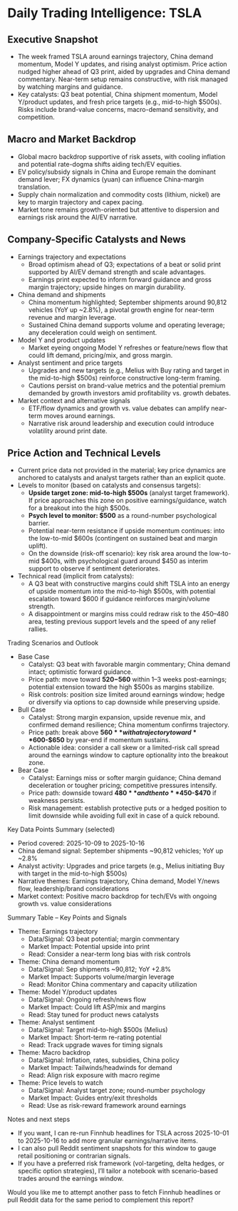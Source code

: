 # Daily Trading Intelligence: TSLA

## Executive Snapshot
- The week framed TSLA around earnings trajectory, China demand momentum, Model Y updates, and rising analyst optimism. Price action nudged higher ahead of Q3 print, aided by upgrades and China demand commentary. Near-term setup remains constructive, with risk managed by watching margins and guidance.
- Key catalysts: Q3 beat potential, China shipment momentum, Model Y/product updates, and fresh price targets (e.g., mid-to-high $500s). Risks include brand-value concerns, macro-demand sensitivity, and competition.

## Macro and Market Backdrop
- Global macro backdrop supportive of risk assets, with cooling inflation and potential rate-dogma shifts aiding tech/EV equities.
- EV policy/subsidy signals in China and Europe remain the dominant demand lever; FX dynamics (yuan) can influence China-margin translation.
- Supply chain normalization and commodity costs (lithium, nickel) are key to margin trajectory and capex pacing.
- Market tone remains growth-oriented but attentive to dispersion and earnings risk around the AI/EV narrative.

## Company-Specific Catalysts and News
- Earnings trajectory and expectations
  - Broad optimism ahead of Q3; expectations of a beat or solid print supported by AI/EV demand strength and scale advantages.
  - Earnings print expected to inform forward guidance and gross margin trajectory; upside hinges on margin durability.
- China demand and shipments
  - China momentum highlighted; September shipments around 90,812 vehicles (YoY up ~2.8%), a pivotal growth engine for near-term revenue and margin leverage.
  - Sustained China demand supports volume and operating leverage; any deceleration could weigh on sentiment.
- Model Y and product updates
  - Market eyeing ongoing Model Y refreshes or feature/news flow that could lift demand, pricing/mix, and gross margin.
- Analyst sentiment and price targets
  - Upgrades and new targets (e.g., Melius with Buy rating and target in the mid-to-high $500s) reinforce constructive long-term framing.
  - Cautions persist on brand-value metrics and the potential premium demanded by growth investors amid profitability vs. growth debates.
- Market context and alternative signals
  - ETF/flow dynamics and growth vs. value debates can amplify near-term moves around earnings.
  - Narrative risk around leadership and execution could introduce volatility around print date.

## Price Action and Technical Levels
- Current price data not provided in the material; key price dynamics are anchored to catalysts and analyst targets rather than an explicit quote.
- Levels to monitor (based on catalysts and consensus targets):
  - **Upside target zone: mid-to-high $500s** (analyst target framework). If price approaches this zone on positive earnings/guidance, watch for a breakout into the high $500s.
  - **Psych level to monitor: $500** as a round-number psychological barrier.
  - Potential near-term resistance if upside momentum continues: into the low-to-mid $600s (contingent on sustained beat and margin uplift).
  - On the downside (risk-off scenario): key risk area around the low-to-mid $400s, with psychological guard around $450 as interim support to observe if sentiment deteriorates.
- Technical read (implicit from catalysts):
  - A Q3 beat with constructive margins could shift TSLA into an energy of upside momentum into the mid-to-high $500s, with potential escalation toward $600 if guidance reinforces margin/volume strength.
  - A disappointment or margins miss could redraw risk to the $450–$480 area, testing previous support levels and the speed of any relief rallies.

Trading Scenarios and Outlook
- Base Case
  - Catalyst: Q3 beat with favorable margin commentary; China demand intact; optimistic forward guidance.
  - Price path: move toward **$520-$560** within 1–3 weeks post-earnings; potential extension toward the high $500s as margins stabilize.
  - Risk controls: position size limited around earnings window; hedge or diversify via options to cap downside while preserving upside.
- Bull Case
  - Catalyst: Strong margin expansion, upside revenue mix, and confirmed demand resilience; China momentum confirms trajectory.
  - Price path: break above **$560** with a trajectory toward **$600-$650** by year-end if momentum sustains.
  - Actionable idea: consider a call skew or a limited-risk call spread around the earnings window to capture optionality into the breakout zone.
- Bear Case
  - Catalyst: Earnings miss or softer margin guidance; China demand deceleration or tougher pricing; competitive pressures intensify.
  - Price path: downside toward **$480** and then to **$450-$470** if weakness persists.
  - Risk management: establish protective puts or a hedged position to limit downside while avoiding full exit in case of a quick rebound.

Key Data Points Summary (selected)
- Period covered: 2025-10-09 to 2025-10-16
- China demand signal: September shipments ~90,812 vehicles; YoY up ~2.8%
- Analyst activity: Upgrades and price targets (e.g., Melius initiating Buy with target in the mid-to-high $500s)
- Narrative themes: Earnings trajectory, China demand, Model Y/news flow, leadership/brand considerations
- Market context: Positive macro backdrop for tech/EVs with ongoing growth vs. value considerations

Summary Table – Key Points and Signals
- Theme: Earnings trajectory
  - Data/Signal: Q3 beat potential; margin commentary
  - Market Impact: Potential upside into print
  - Read: Consider a near-term long bias with risk controls
- Theme: China demand momentum
  - Data/Signal: Sep shipments ~90,812; YoY +2.8%
  - Market Impact: Supports volume/margin leverage
  - Read: Monitor China commentary and capacity utilization
- Theme: Model Y/product updates
  - Data/Signal: Ongoing refresh/news flow
  - Market Impact: Could lift ASP/mix and margins
  - Read: Stay tuned for product news catalysts
- Theme: Analyst sentiment
  - Data/Signal: Target mid-to-high $500s (Melius)
  - Market Impact: Short-term re-rating potential
  - Read: Track upgrade waves for timing signals
- Theme: Macro backdrop
  - Data/Signal: Inflation, rates, subsidies, China policy
  - Market Impact: Tailwinds/headwinds for demand
  - Read: Align risk exposure with macro regime
- Theme: Price levels to watch
  - Data/Signal: Analyst target zone; round-number psychology
  - Market Impact: Guides entry/exit thresholds
  - Read: Use as risk-reward framework around earnings

Notes and next steps
- If you want, I can re-run Finnhub headlines for TSLA across 2025-10-01 to 2025-10-16 to add more granular earnings/narrative items.
- I can also pull Reddit sentiment snapshots for this window to gauge retail positioning or contrarian signals.
- If you have a preferred risk framework (vol-targeting, delta hedges, or specific option strategies), I’ll tailor a notebook with scenario-based trades around the earnings window.

Would you like me to attempt another pass to fetch Finnhub headlines or pull Reddit data for the same period to complement this report?